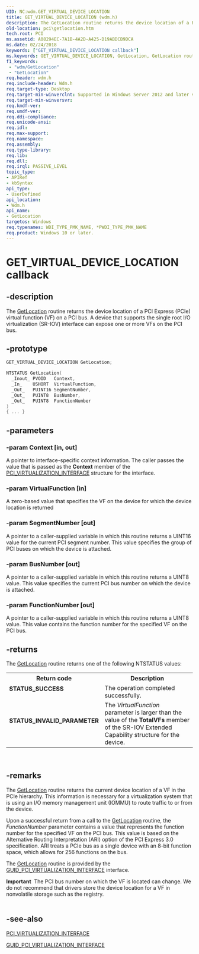 ```yaml
---
UID: NC:wdm.GET_VIRTUAL_DEVICE_LOCATION
title: GET_VIRTUAL_DEVICE_LOCATION (wdm.h)
description: The GetLocation routine returns the device location of a PCI Express (PCIe) virtual function (VF) on a PCI bus. A device that supports the single root I/O virtualization (SR-IOV) interface can expose one or more VFs on the PCI bus.
old-location: pci\getlocation.htm
tech.root: PCI
ms.assetid: A08294EC-7A1B-4A2D-A425-D19ABDCB9DCA
ms.date: 02/24/2018
keywords: ["GET_VIRTUAL_DEVICE_LOCATION callback"]
ms.keywords: GET_VIRTUAL_DEVICE_LOCATION, GetLocation, GetLocation routine, PCI.getlocation, wdm/GetLocation
f1_keywords:
 - "wdm/GetLocation"
 - "GetLocation"
req.header: wdm.h
req.include-header: Wdm.h
req.target-type: Desktop
req.target-min-winverclnt: Supported in Windows Server 2012 and later versions of Windows Server.
req.target-min-winversvr:
req.kmdf-ver:
req.umdf-ver:
req.ddi-compliance:
req.unicode-ansi:
req.idl:
req.max-support:
req.namespace:
req.assembly:
req.type-library:
req.lib:
req.dll:
req.irql: PASSIVE_LEVEL
topic_type:
- APIRef
- kbSyntax
api_type:
- UserDefined
api_location:
- Wdm.h
api_name:
- GetLocation
targetos: Windows
req.typenames: WDI_TYPE_PMK_NAME, *PWDI_TYPE_PMK_NAME
req.product: Windows 10 or later.
---
```


# GET_VIRTUAL_DEVICE_LOCATION callback


## -description


The <a href="https://docs.microsoft.com/windows-hardware/drivers/ddi/wdm/nc-wdm-get_virtual_device_location">GetLocation</a> routine returns the device location of a PCI Express (PCIe) virtual function (VF) on a PCI bus. A device that supports the single root I/O virtualization (SR-IOV) interface can expose one or more VFs on the PCI bus.


## -prototype


```cpp
GET_VIRTUAL_DEVICE_LOCATION GetLocation;

NTSTATUS GetLocation(
  _Inout_ PVOID   Context,
  _In_    USHORT  VirtualFunction,
  _Out_   PUINT16 SegmentNumber,
  _Out_   PUINT8  BusNumber,
  _Out_   PUINT8  FunctionNumber
)
{ ... }
```


## -parameters




### -param Context [in, out]

A pointer to interface-specific context information. The caller passes the value that is passed as the <b>Context</b> member of the <a href="https://docs.microsoft.com/previous-versions/windows/hardware/drivers/hh406642(v=vs.85)">PCI_VIRTUALIZATION_INTERFACE</a> structure for the interface.


### -param VirtualFunction [in]

A zero-based value that specifies the VF on the device for  which the device location is returned


### -param SegmentNumber [out]

A pointer to a caller-supplied variable in which this routine returns a UINT16 value for the current PCI segment number. This value specifies the group of PCI buses on which the device is attached.




### -param BusNumber [out]

A pointer to a caller-supplied variable in which this routine returns a UINT8 value. This value specifies the current PCI bus number on which the device is attached.




### -param FunctionNumber [out]

A pointer to a caller-supplied variable in which this routine returns a UINT8 value.  This value contains the function number for the specified VF on the PCI bus.


## -returns



The <a href="https://docs.microsoft.com/windows-hardware/drivers/ddi/wdm/nc-wdm-get_virtual_device_location">GetLocation</a> routine returns one of the following NTSTATUS values:

<table>
<tr>
<th>Return code</th>
<th>Description</th>
</tr>
<tr>
<td width="40%">
<dl>
<dt><b>STATUS_SUCCESS</b></dt>
</dl>
</td>
<td width="60%">
The operation completed successfully.

</td>
</tr>
<tr>
<td width="40%">
<dl>
<dt><b>STATUS_INVALID_PARAMETER</b></dt>
</dl>
</td>
<td width="60%">
The <i>VirtualFunction</i> parameter is larger than the value of the <b>TotalVFs</b> member of the SR-IOV Extended Capability structure for the device.

</td>
</tr>
</table>
 




## -remarks



The <a href="https://docs.microsoft.com/windows-hardware/drivers/ddi/wdm/nc-wdm-get_virtual_device_location">GetLocation</a> routine returns the current device location of a VF  in the PCIe hierarchy. This information is necessary for a virtualization system that is using an I/O memory management unit (IOMMU) to route traffic to or from the device.

Upon a successful return from a call to the <a href="https://docs.microsoft.com/windows-hardware/drivers/ddi/wdm/nc-wdm-get_virtual_device_location">GetLocation</a> routine, the <i>FunctionNumber</i> parameter contains a value that represents the function number for the specified VF on the PCI bus. This value is based on the Alternative Routing Interpretation (ARI) option of the PCI Express 3.0 specification.  ARI treats a PCIe bus as a single device with an 8-bit function space, which allows for 256 functions on the bus.

The <a href="https://docs.microsoft.com/windows-hardware/drivers/ddi/wdm/nc-wdm-get_virtual_device_location">GetLocation</a> routine is provided by the <a href="https://msdn.microsoft.com/library/windows/hardware/hh451143">GUID_PCI_VIRTUALIZATION_INTERFACE</a> interface.

<div class="alert"><b>Important</b>  The PCI bus number on which the VF is located can change. We do not recommend that drivers store the device location for a VF in nonvolatile storage such as the registry.</div>
<div> </div>



## -see-also

<a href="https://docs.microsoft.com/previous-versions/windows/hardware/drivers/hh406642(v=vs.85)">PCI_VIRTUALIZATION_INTERFACE</a>



<a href="https://msdn.microsoft.com/library/windows/hardware/hh451143">GUID_PCI_VIRTUALIZATION_INTERFACE</a>



<b></b>



 

 


